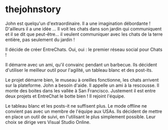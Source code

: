 thejohnstory
============
John est quelqu'un d'extraordinaire.
Il a une imagination débordante !
D'ailleurs il a une idée ...
Il voit les chats dans son jardin qui communiquent et il se dit que peut-être... il veulent communiquer avec les chats de la terre entière, pas seulement du jardin !

Il décide de créer EntreChats. Oui, oui : le premier réseau social pour Chats !

Il démarre avec un ami, qu'il convainc pendant un barbecue.
Ils décident d'utiliser le meilleur outil pour l'agilité, un tableau blanc et des post-its.

Le projet démarre bien, le museau à oreilles fonctionne, les chats arrivent sur la plateforme. 
John a besoin d'aide.
Il appelle un ami à la rescousse. Il monte des boites dans les vallée à San Francisco. Justement il est entre deux projets et EntreChat le botte bien ! Il rejoint l'équipe.

Le tableau blanc et les posts-it ne suffisent plus. Le mode offline ne convient pas avec un membre de l'équipe aux USAs. Ils décident de mettre en place un outil de suivi, en l'utilisant le plus simplement possible.
Leur choix se dirige vers Visual Studio Online. 
